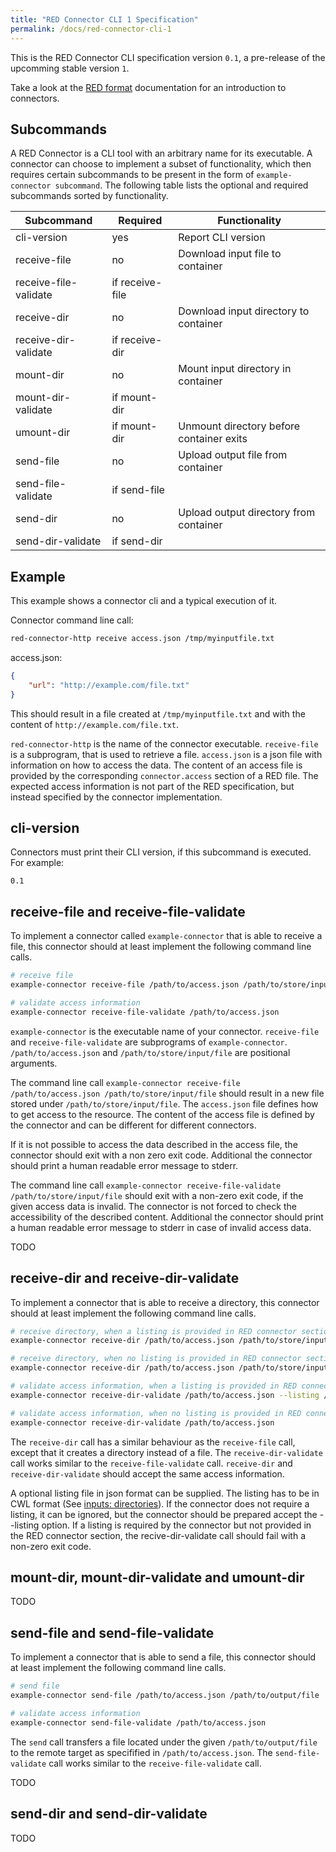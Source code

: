 ```yaml
---
title: "RED Connector CLI 1 Specification"
permalink: /docs/red-connector-cli-1
---
```


This is the RED Connector CLI specification version `0.1`, a pre-release of the upcomming stable version `1`.

Take a look at the [RED format](https://www.curious-containers.cc/docs/red-format#inputs) documentation for an introduction to connectors.


## Subcommands

A RED Connector is a CLI tool with an arbitrary name for its executable. A connector can choose to implement a subset of functionality, which then requires certain subcommands to be present in the form of `example-connector subcommand`. The following table lists the optional and required subcommands sorted by functionality.

| Subcommand | Required | Functionality |
| --- | --- | --- |
| cli-version | yes | Report CLI version |
| receive-file | no | Download input file to container |
| receive-file-validate | if receive-file | |
| receive-dir | no | Download input directory to container |
| receive-dir-validate | if receive-dir | |
| mount-dir | no | Mount input directory in container |
| mount-dir-validate | if mount-dir | |
| umount-dir | if mount-dir | Unmount directory before container exits |
| send-file | no | Upload output file from container |
| send-file-validate | if send-file | |
| send-dir | no | Upload output directory from container |
| send-dir-validate | if send-dir | |


## Example

This example shows a connector cli and a typical execution of it.

Connector command line call:

```bash
red-connector-http receive access.json /tmp/myinputfile.txt
```

access.json:
```json
{
	"url": "http://example.com/file.txt"
}
```

This should result in a file created at `/tmp/myinputfile.txt` and with the content of `http://example.com/file.txt`.

`red-connector-http` is the name of the connector executable. `receive-file` is a subprogram, that is used to retrieve a file. `access.json` is a json file with information on how to access the data. The content of an access file is provided by the corresponding `connector.access` section of a RED file. The expected access information is not part of the RED specification, but instead specified by the connector implementation.


## cli-version

Connectors must print their CLI version, if this subcommand is executed. For example:

```
0.1
```

## receive-file and receive-file-validate

To implement a connector called `example-connector` that is able to receive a file, this connector should at least implement the following command line calls.

```bash
# receive file
example-connector receive-file /path/to/access.json /path/to/store/input/file

# validate access information
example-connector receive-file-validate /path/to/access.json
```

`example-connector` is the executable name of your connector. `receive-file` and `receive-file-validate` are subprograms of `example-connector`. `/path/to/access.json` and `/path/to/store/input/file` are positional arguments.

The command line call `example-connector receive-file /path/to/access.json /path/to/store/input/file` should result in a new file stored under `/path/to/store/input/file`.
The `access.json` file defines how to get access to the resource. The content of the access file is defined by the connector and can be different for different connectors.

If it is not possible to access the data described in the access file, the connector should exit with a non zero exit code.
Additional the connector should print a human readable error message to stderr.

The command line call `example-connector receive-file-validate /path/to/store/input/file` should exit with a non-zero exit code, if the given access data is invalid.
The connector is not forced to check the accessibility of the described content.
Additional the connector should print a human readable error message to stderr in case of invalid access data.

TODO


## receive-dir and receive-dir-validate

To implement a connector that is able to receive a directory, this connector should at least implement the following command line calls.

```bash
# receive directory, when a listing is provided in RED connector section
example-connector receive-dir /path/to/access.json /path/to/store/input/directory --listing /path/to/listing.json

# receive directory, when no listing is provided in RED connector section
example-connector receive-dir /path/to/access.json /path/to/store/input/directory

# validate access information, when a listing is provided in RED connector section
example-connector receive-dir-validate /path/to/access.json --listing /path/to/listing.json

# validate access information, when no listing is provided in RED connector section
example-connector receive-dir-validate /path/to/access.json
```

The `receive-dir` call has a similar behaviour as the `receive-file` call, except that it creates a directory instead of a file.
The `receive-dir-validate` call works similar to the `receive-file-validate` call.
`receive-dir` and `receive-dir-validate` should accept the same access information.

A optional listing file in json format can be supplied. The listing has to be in CWL format (See [inputs: directories](/docs/red-format#inputs-directories)). If the connector does not require a listing, it can be ignored, but the connector should be prepared accept the --listing option. If a listing is required by the connector but not provided in the RED connector section, the recive-dir-validate call should fail with a non-zero exit code.


## mount-dir, mount-dir-validate and umount-dir

TODO

## send-file and send-file-validate

To implement a connector that is able to send a file, this connector should at least implement the following command line calls.

```bash
# send file
example-connector send-file /path/to/access.json /path/to/output/file

# validate access information
example-connector send-file-validate /path/to/access.json
```

The `send` call transfers a file located under the given `/path/to/output/file` to the remote target as specifified in `/path/to/access.json`.
The `send-file-validate` call works similar to the `receive-file-validate` call.

TODO

## send-dir and send-dir-validate

TODO
